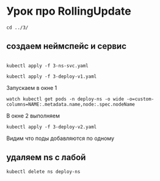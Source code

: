 # Урок про RollingUpdate

```
cd ../3/
```

## создаем неймспейс и сервис

```

kubectl apply -f 3-ns-svc.yaml

kubectl apply -f 3-deploy-v1.yaml
```
Запускаем в окне 1

```
watch kubectl get pods -n deploy-ns -o wide -o=custom-columns=NAME:.metadata.name,node:.spec.nodeName
```

В окне 2 выполняем

```
kubectl apply -f 3-deploy-v2.yaml
```

Видим что поды добавляются по одному



## удаляем ns с лабой

```
kubectl delete ns deploy-ns
```
